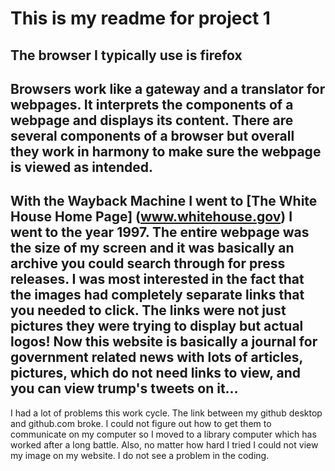 # This is my readme for project 1
The browser I typically use is **firefox**
---
Browsers work like a gateway and a translator for webpages. It interprets the components of a webpage and displays its content. There are several components of a browser but overall they work in harmony to make sure the webpage is viewed as intended.
---
With the Wayback Machine I went to [The White House Home Page] (www.whitehouse.gov)
I went to the year 1997. The entire webpage was the size of my screen and it was basically an archive you could search through for press releases. I was most interested in the fact that the images had completely separate links that you needed to click. The links were not just pictures they were trying to display but actual logos!  Now this website is basically a journal for government related news with lots of articles, pictures, which do not need links to view, and you can view trump's tweets on it...
---
I had a lot of problems this work cycle. The link between my github desktop and github.com broke. I could not figure out how to get them to communicate on my computer so I moved to a library computer which has worked after a long battle. Also, no matter how hard I tried I could not view my image on my website. I do not see a problem in the coding.
